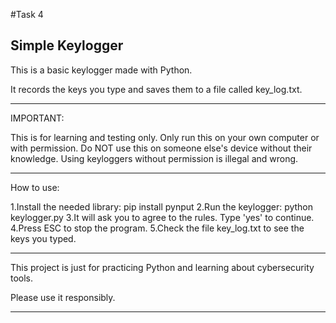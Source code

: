 #Task 4

Simple Keylogger 
---------------------------------------------------------------------------------
This is a basic keylogger made with Python.

It records the keys you type and saves them to a file called key_log.txt.

----------------------------------------------------------------------------------

IMPORTANT:

This is for learning and testing only.
Only run this on your own computer or with permission.
Do NOT use this on someone else's device without their knowledge.
Using keyloggers without permission is illegal and wrong.

----------------------------------------------------------------------------------

How to use:

1.Install the needed library:
   pip install pynput
2.Run the keylogger:
   python keylogger.py
3.It will ask you to agree to the rules. Type 'yes' to continue.
4.Press ESC to stop the program.
5.Check the file key_log.txt to see the keys you typed.

---------------------------------------------------------------------------------------

This project is just for practicing Python and learning about cybersecurity tools.

Please use it responsibly.

----------------------------------------------------------------------------------------
